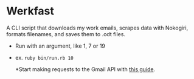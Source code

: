 # Werkfast

A CLI script that downloads my work emails, scrapes data with Nokogiri, formats filenames, and saves them to .odt files.

+ Run with an argument, like 1, 7 or 19
+ ex. `ruby bin/run.rb 10`

  *Start making requests to the Gmail API with [this guide](https://developers.google.com/gmail/api/quickstart/ruby).

